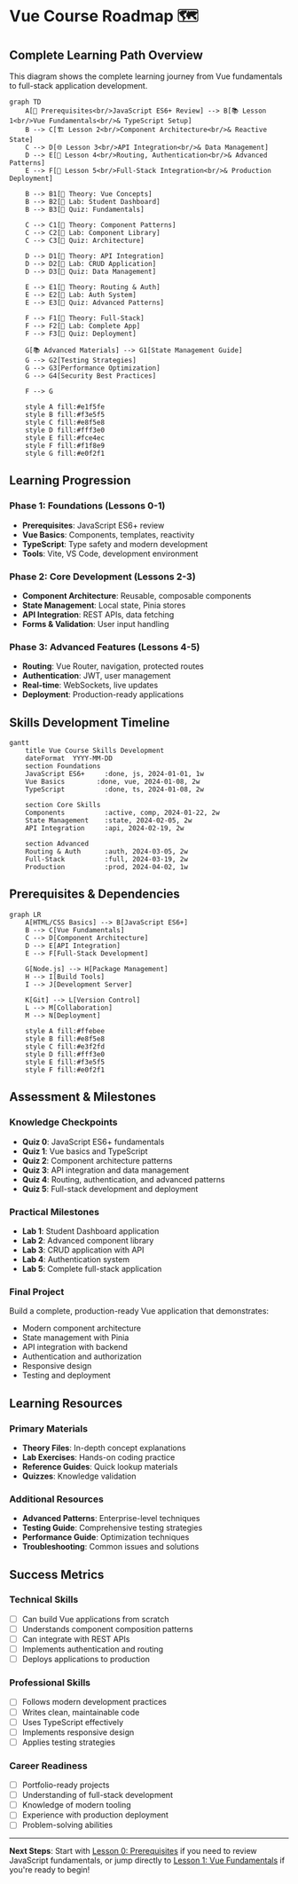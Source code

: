 # Vue Course Roadmap 🗺️

## Complete Learning Path Overview

This diagram shows the complete learning journey from Vue fundamentals to full-stack application development.

```mermaid
graph TD
    A[🎯 Prerequisites<br/>JavaScript ES6+ Review] --> B[📚 Lesson 1<br/>Vue Fundamentals<br/>& TypeScript Setup]
    B --> C[🏗️ Lesson 2<br/>Component Architecture<br/>& Reactive State]
    C --> D[🌐 Lesson 3<br/>API Integration<br/>& Data Management]
    D --> E[🔐 Lesson 4<br/>Routing, Authentication<br/>& Advanced Patterns]
    E --> F[🚀 Lesson 5<br/>Full-Stack Integration<br/>& Production Deployment]

    B --> B1[📖 Theory: Vue Concepts]
    B --> B2[🧪 Lab: Student Dashboard]
    B --> B3[📝 Quiz: Fundamentals]

    C --> C1[📖 Theory: Component Patterns]
    C --> C2[🧪 Lab: Component Library]
    C --> C3[📝 Quiz: Architecture]

    D --> D1[📖 Theory: API Integration]
    D --> D2[🧪 Lab: CRUD Application]
    D --> D3[📝 Quiz: Data Management]

    E --> E1[📖 Theory: Routing & Auth]
    E --> E2[🧪 Lab: Auth System]
    E --> E3[📝 Quiz: Advanced Patterns]

    F --> F1[📖 Theory: Full-Stack]
    F --> F2[🧪 Lab: Complete App]
    F --> F3[📝 Quiz: Deployment]

    G[📚 Advanced Materials] --> G1[State Management Guide]
    G --> G2[Testing Strategies]
    G --> G3[Performance Optimization]
    G --> G4[Security Best Practices]

    F --> G

    style A fill:#e1f5fe
    style B fill:#f3e5f5
    style C fill:#e8f5e8
    style D fill:#fff3e0
    style E fill:#fce4ec
    style F fill:#f1f8e9
    style G fill:#e0f2f1
```

## Learning Progression

### Phase 1: Foundations (Lessons 0-1)
- **Prerequisites**: JavaScript ES6+ review
- **Vue Basics**: Components, templates, reactivity
- **TypeScript**: Type safety and modern development
- **Tools**: Vite, VS Code, development environment

### Phase 2: Core Development (Lessons 2-3)
- **Component Architecture**: Reusable, composable components
- **State Management**: Local state, Pinia stores
- **API Integration**: REST APIs, data fetching
- **Forms & Validation**: User input handling

### Phase 3: Advanced Features (Lessons 4-5)
- **Routing**: Vue Router, navigation, protected routes
- **Authentication**: JWT, user management
- **Real-time**: WebSockets, live updates
- **Deployment**: Production-ready applications

## Skills Development Timeline

```mermaid
gantt
    title Vue Course Skills Development
    dateFormat  YYYY-MM-DD
    section Foundations
    JavaScript ES6+     :done, js, 2024-01-01, 1w
    Vue Basics        :done, vue, 2024-01-08, 2w
    TypeScript          :done, ts, 2024-01-08, 2w

    section Core Skills
    Components          :active, comp, 2024-01-22, 2w
    State Management    :state, 2024-02-05, 2w
    API Integration     :api, 2024-02-19, 2w

    section Advanced
    Routing & Auth      :auth, 2024-03-05, 2w
    Full-Stack          :full, 2024-03-19, 2w
    Production          :prod, 2024-04-02, 1w
```

## Prerequisites & Dependencies

```mermaid
graph LR
    A[HTML/CSS Basics] --> B[JavaScript ES6+]
    B --> C[Vue Fundamentals]
    C --> D[Component Architecture]
    D --> E[API Integration]
    E --> F[Full-Stack Development]

    G[Node.js] --> H[Package Management]
    H --> I[Build Tools]
    I --> J[Development Server]

    K[Git] --> L[Version Control]
    L --> M[Collaboration]
    M --> N[Deployment]

    style A fill:#ffebee
    style B fill:#e8f5e8
    style C fill:#e3f2fd
    style D fill:#fff3e0
    style E fill:#f3e5f5
    style F fill:#e0f2f1
```

## Assessment & Milestones

### Knowledge Checkpoints
- **Quiz 0**: JavaScript ES6+ fundamentals
- **Quiz 1**: Vue basics and TypeScript
- **Quiz 2**: Component architecture patterns
- **Quiz 3**: API integration and data management
- **Quiz 4**: Routing, authentication, and advanced patterns
- **Quiz 5**: Full-stack development and deployment

### Practical Milestones
- **Lab 1**: Student Dashboard application
- **Lab 2**: Advanced component library
- **Lab 3**: CRUD application with API
- **Lab 4**: Authentication system
- **Lab 5**: Complete full-stack application

### Final Project
Build a complete, production-ready Vue application that demonstrates:
- Modern component architecture
- State management with Pinia
- API integration with backend
- Authentication and authorization
- Responsive design
- Testing and deployment

## Learning Resources

### Primary Materials
- **Theory Files**: In-depth concept explanations
- **Lab Exercises**: Hands-on coding practice
- **Reference Guides**: Quick lookup materials
- **Quizzes**: Knowledge validation

### Additional Resources
- **Advanced Patterns**: Enterprise-level techniques
- **Testing Guide**: Comprehensive testing strategies
- **Performance Guide**: Optimization techniques
- **Troubleshooting**: Common issues and solutions

## Success Metrics

### Technical Skills
- [ ] Can build Vue applications from scratch
- [ ] Understands component composition patterns
- [ ] Can integrate with REST APIs
- [ ] Implements authentication and routing
- [ ] Deploys applications to production

### Professional Skills
- [ ] Follows modern development practices
- [ ] Writes clean, maintainable code
- [ ] Uses TypeScript effectively
- [ ] Implements responsive design
- [ ] Applies testing strategies

### Career Readiness
- [ ] Portfolio-ready projects
- [ ] Understanding of full-stack development
- [ ] Knowledge of modern tooling
- [ ] Experience with production deployment
- [ ] Problem-solving abilities

---

**Next Steps**: Start with [Lesson 0: Prerequisites](../lesson0-javascript-es6/readme.md) if you need to review JavaScript fundamentals, or jump directly to [Lesson 1: Vue Fundamentals](../lesson1-fundamentals-setup/readme.md) if you're ready to begin!
